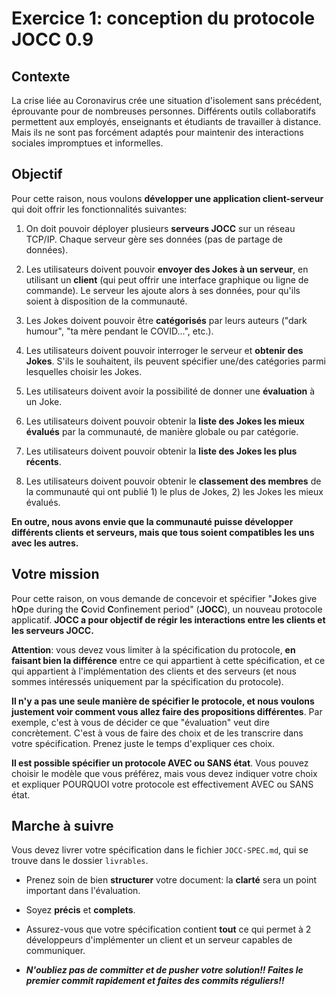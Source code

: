 # Exercice 1: conception du protocole JOCC 0.9 

## Contexte

La crise liée au Coronavirus crée une situation d'isolement sans précédent, éprouvante pour de nombreuses personnes. Différents outils collaboratifs permettent aux employés, enseignants et étudiants de travailler à distance. Mais ils ne sont pas forcément adaptés pour maintenir des interactions sociales impromptues et informelles.

## Objectif

Pour cette raison, nous voulons **développer une application client-serveur** qui doit offrir les fonctionnalités suivantes:

1) On doit pouvoir déployer plusieurs **serveurs JOCC** sur un réseau TCP/IP. Chaque serveur gère ses données (pas de partage de données).

2) Les utilisateurs doivent pouvoir **envoyer des Jokes à un serveur**, en utilisant un **client** (qui peut offrir une interface graphique ou ligne de commande). Le serveur les ajoute alors à ses données, pour qu'ils soient à disposition de la communauté.

3) Les Jokes doivent pouvoir être **catégorisés** par leurs auteurs ("dark humour", "ta mère pendant le COVID...", etc.).

4) Les utilisateurs doivent pouvoir interroger le serveur et **obtenir des Jokes**. S'ils le souhaitent, ils peuvent spécifier une/des catégories parmi lesquelles choisir les Jokes.

5) Les utilisateurs doivent avoir la possibilité de donner une **évaluation** à un Joke.

6) Les utilisateurs doivent pouvoir obtenir la **liste des Jokes les mieux évalués** par la communauté, de manière globale ou par catégorie.

7) Les utilisateurs doivent pouvoir obtenir la **liste des Jokes les plus récents**.

8) Les utilisateurs doivent pouvoir obtenir le **classement des membres** de la communauté qui ont publié 1) le plus de Jokes, 2) les Jokes les mieux évalués.

**En outre, nous avons envie que la communauté puisse développer différents clients et serveurs, mais que tous soient compatibles les uns avec les autres.**

## Votre mission

Pour cette raison, on vous demande de concevoir et spécifier "**J**okes give h**O**pe during the **C**ovid **C**onfinement period" (**JOCC**), un nouveau protocole applicatif. **JOCC a pour objectif de régir les interactions entre les clients et les serveurs JOCC.**

**Attention**: vous devez vous limiter à la spécification du protocole, **en faisant bien la différence** entre ce qui appartient à cette spécification, et ce qui appartient à l'implémentation des clients et des serveurs (et nous sommes intéressés uniquement par la spécification du protocole).

**Il n'y a pas une seule manière de spécifier le protocole, et nous voulons justement voir comment vous allez faire des propositions différentes**. Par exemple, c'est à vous de décider ce que "évaluation" veut dire concrètement. C'est à vous de faire des choix et de les transcrire dans votre spécification. Prenez juste le temps d'expliquer ces choix.

**Il est possible spécifier un protocole AVEC ou SANS état**. Vous pouvez choisir le modèle que vous préférez, mais vous devez indiquer votre choix et expliquer POURQUOI votre protocole est effectivement AVEC ou SANS état.

## Marche à suivre

Vous devez livrer votre spécification dans le fichier `JOCC-SPEC.md`, qui se trouve dans le dossier `livrables`. 

* Prenez soin de bien **structurer** votre document: la **clarté** sera un point important dans l'évaluation.

* Soyez **précis** et **complets**.

* Assurez-vous que votre spécification contient **tout** ce qui permet à 2 développeurs d'implémenter un client et un serveur capables de communiquer.

* ***N'oubliez pas de committer et de pusher votre solution!! Faites le premier commit rapidement et faites des commits réguliers!!***

  
